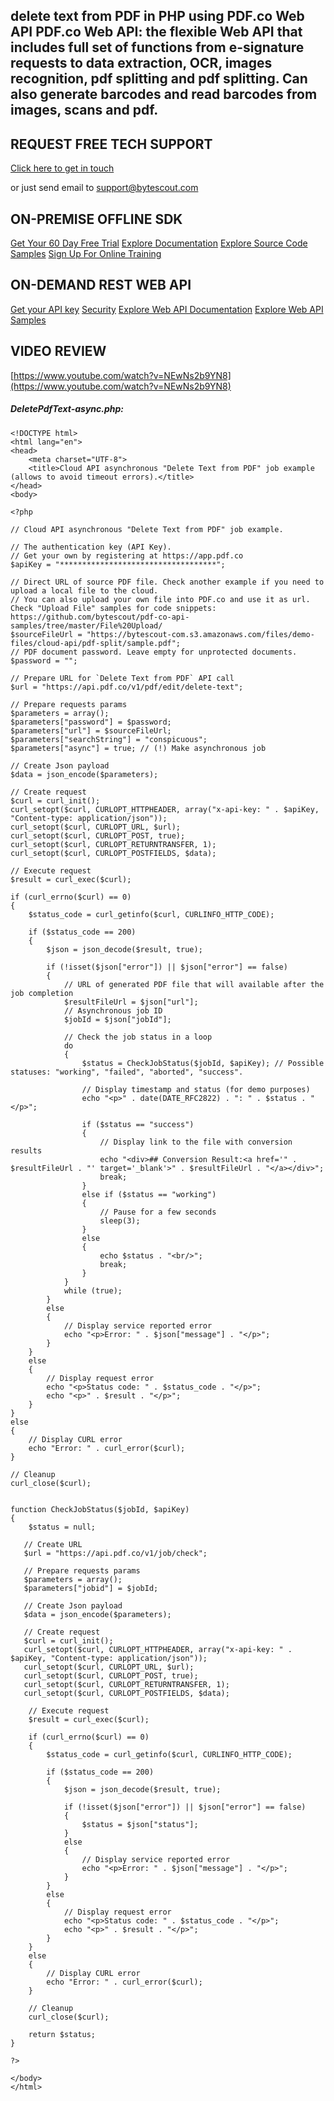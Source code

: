 ## delete text from PDF in PHP using PDF.co Web API PDF.co Web API: the flexible Web API that includes full set of functions from e-signature requests to data extraction, OCR, images recognition, pdf splitting and pdf splitting. Can also generate barcodes and read barcodes from images, scans and pdf.

## REQUEST FREE TECH SUPPORT

[Click here to get in touch](https://bytescout.zendesk.com/hc/en-us/requests/new?subject=PDF.co%20Web%20API%20Question)

or just send email to [support@bytescout.com](mailto:support@bytescout.com?subject=PDF.co%20Web%20API%20Question) 

## ON-PREMISE OFFLINE SDK 

[Get Your 60 Day Free Trial](https://bytescout.com/download/web-installer?utm_source=github-readme)
[Explore Documentation](https://bytescout.com/documentation/index.html?utm_source=github-readme)
[Explore Source Code Samples](https://github.com/bytescout/ByteScout-SDK-SourceCode/)
[Sign Up For Online Training](https://academy.bytescout.com/)


## ON-DEMAND REST WEB API

[Get your API key](https://app.pdf.co/signup?utm_source=github-readme)
[Security](https://pdf.co/security)
[Explore Web API Documentation](https://apidocs.pdf.co?utm_source=github-readme)
[Explore Web API Samples](https://github.com/bytescout/ByteScout-SDK-SourceCode/tree/master/PDF.co%20Web%20API)

## VIDEO REVIEW

[https://www.youtube.com/watch?v=NEwNs2b9YN8](https://www.youtube.com/watch?v=NEwNs2b9YN8)




<!-- code block begin -->

##### **DeletePdfText-async.php:**
    
```
<!DOCTYPE html>
<html lang="en">
<head>
    <meta charset="UTF-8">
    <title>Cloud API asynchronous "Delete Text from PDF" job example (allows to avoid timeout errors).</title>
</head>
<body>

<?php 

// Cloud API asynchronous "Delete Text from PDF" job example.

// The authentication key (API Key).
// Get your own by registering at https://app.pdf.co
$apiKey = "***********************************";

// Direct URL of source PDF file. Check another example if you need to upload a local file to the cloud.
// You can also upload your own file into PDF.co and use it as url. Check "Upload File" samples for code snippets: https://github.com/bytescout/pdf-co-api-samples/tree/master/File%20Upload/    
$sourceFileUrl = "https://bytescout-com.s3.amazonaws.com/files/demo-files/cloud-api/pdf-split/sample.pdf";
// PDF document password. Leave empty for unprotected documents.
$password = "";

// Prepare URL for `Delete Text from PDF` API call
$url = "https://api.pdf.co/v1/pdf/edit/delete-text";

// Prepare requests params
$parameters = array();
$parameters["password"] = $password;
$parameters["url"] = $sourceFileUrl;
$parameters["searchString"] = "conspicuous";
$parameters["async"] = true; // (!) Make asynchronous job

// Create Json payload
$data = json_encode($parameters);

// Create request
$curl = curl_init();
curl_setopt($curl, CURLOPT_HTTPHEADER, array("x-api-key: " . $apiKey, "Content-type: application/json"));
curl_setopt($curl, CURLOPT_URL, $url);
curl_setopt($curl, CURLOPT_POST, true);
curl_setopt($curl, CURLOPT_RETURNTRANSFER, 1);
curl_setopt($curl, CURLOPT_POSTFIELDS, $data);

// Execute request
$result = curl_exec($curl);

if (curl_errno($curl) == 0)
{
    $status_code = curl_getinfo($curl, CURLINFO_HTTP_CODE);
    
    if ($status_code == 200)
    {
        $json = json_decode($result, true);
        
        if (!isset($json["error"]) || $json["error"] == false)
        {
            // URL of generated PDF file that will available after the job completion
            $resultFileUrl = $json["url"];
            // Asynchronous job ID
            $jobId = $json["jobId"];
            
            // Check the job status in a loop
            do
            {
                $status = CheckJobStatus($jobId, $apiKey); // Possible statuses: "working", "failed", "aborted", "success".
                
                // Display timestamp and status (for demo purposes)
                echo "<p>" . date(DATE_RFC2822) . ": " . $status . "</p>";
                
                if ($status == "success")
                {
                    // Display link to the file with conversion results
                    echo "<div>## Conversion Result:<a href='" . $resultFileUrl . "' target='_blank'>" . $resultFileUrl . "</a></div>";
                    break;
                }
                else if ($status == "working")
                {
                    // Pause for a few seconds
                    sleep(3);
                }
                else 
                {
                    echo $status . "<br/>";
                    break;
                }
            }
            while (true);
        }
        else
        {
            // Display service reported error
            echo "<p>Error: " . $json["message"] . "</p>"; 
        }
    }
    else
    {
        // Display request error
        echo "<p>Status code: " . $status_code . "</p>"; 
        echo "<p>" . $result . "</p>"; 
    }
}
else
{
    // Display CURL error
    echo "Error: " . curl_error($curl);
}

// Cleanup
curl_close($curl);


function CheckJobStatus($jobId, $apiKey)
{
    $status = null;
    
   // Create URL
   $url = "https://api.pdf.co/v1/job/check";
    
   // Prepare requests params
   $parameters = array();
   $parameters["jobid"] = $jobId;

   // Create Json payload
   $data = json_encode($parameters);

   // Create request
   $curl = curl_init();
   curl_setopt($curl, CURLOPT_HTTPHEADER, array("x-api-key: " . $apiKey, "Content-type: application/json"));
   curl_setopt($curl, CURLOPT_URL, $url);
   curl_setopt($curl, CURLOPT_POST, true);
   curl_setopt($curl, CURLOPT_RETURNTRANSFER, 1);
   curl_setopt($curl, CURLOPT_POSTFIELDS, $data);
    
    // Execute request
    $result = curl_exec($curl);
    
    if (curl_errno($curl) == 0)
    {
        $status_code = curl_getinfo($curl, CURLINFO_HTTP_CODE);
        
        if ($status_code == 200)
        {
            $json = json_decode($result, true);
        
            if (!isset($json["error"]) || $json["error"] == false)
            {
                $status = $json["status"];
            }
            else
            {
                // Display service reported error
                echo "<p>Error: " . $json["message"] . "</p>"; 
            }
        }
        else
        {
            // Display request error
            echo "<p>Status code: " . $status_code . "</p>"; 
            echo "<p>" . $result . "</p>"; 
        }
    }
    else
    {
        // Display CURL error
        echo "Error: " . curl_error($curl);
    }
    
    // Cleanup
    curl_close($curl);
    
    return $status;
}

?>

</body>
</html>
```

<!-- code block end -->